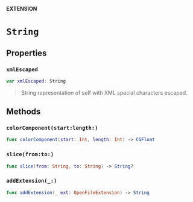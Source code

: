 **EXTENSION**

# `String`

## Properties
### `xmlEscaped`

```swift
var xmlEscaped: String
```

> String representation of self with XML special characters escaped.

## Methods
### `colorComponent(start:length:)`

```swift
func colorComponent(start: Int, length: Int) -> CGFloat
```

### `slice(from:to:)`

```swift
func slice(from: String, to: String) -> String?
```

### `addExtension(_:)`

```swift
func addExtension(_ ext: OpenFileExtension) -> String
```
